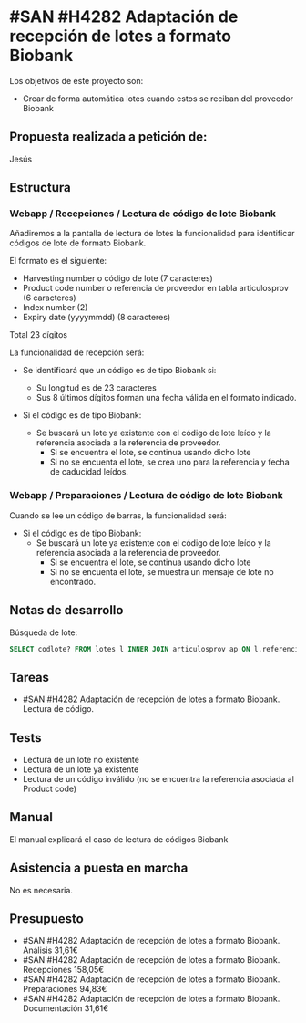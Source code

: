 # #SAN #H4282 Adaptación de recepción de lotes a formato Biobank

Los objetivos de este proyecto son:
+ Crear de forma automática lotes cuando estos se reciban del proveedor Biobank

## Propuesta realizada a petición de:
Jesús

## Estructura

### Webapp / Recepciones / Lectura de código de lote Biobank
Añadiremos a la pantalla de lectura de lotes la funcionalidad para identificar códigos de lote de formato Biobank.

El formato es el siguiente:

+ Harvesting number o código de lote (7 caracteres)
+ Product code number o referencia de proveedor en tabla articulosprov (6 caracteres)
+ Index number (2)
+ Expiry date (yyyymmdd) (8 caracteres)

Total 23 dígitos

La funcionalidad de recepción será:
+ Se identificará que un código es de tipo Biobank si:
    + Su longitud es de 23 caracteres
    + Sus 8 últimos dígitos forman una fecha válida en el formato indicado.

+ Si el código es de tipo Biobank:
    + Se buscará un lote ya existente con el código de lote leído y la referencia asociada a la referencia de proveedor.
        + Si se encuentra el lote, se continua usando dicho lote
        + Si no se encuenta el lote, se crea uno para la referencia y fecha de caducidad leídos.

### Webapp / Preparaciones / Lectura de código de lote Biobank
Cuando se lee un código de barras, la funcionalidad será:
+ Si el código es de tipo Biobank:
    + Se buscará un lote ya existente con el código de lote leído y la referencia asociada a la referencia de proveedor.
        + Si se encuentra el lote, se continua usando dicho lote
        + Si no se encuenta el lote, se muestra un mensaje de lote no encontrado.

## Notas de desarrollo
Búsqueda de lote:
```sql
SELECT codlote? FROM lotes l INNER JOIN articulosprov ap ON l.referencia = ap.referencia AND ap.codproveedor = '[Biobank]' AND ap.referencia = '[Product code]' AND l.codlote = ['Harvesting number']
```

## Tareas
* #SAN #H4282 Adaptación de recepción de lotes a formato Biobank. Lectura de código.

## Tests
+ Lectura de un lote no existente
+ Lectura de un lote ya existente
+ Lectura de un código inválido (no se encuentra la referencia asociada al Product code)

## Manual
El manual explicará el caso de lectura de códigos Biobank

## Asistencia a puesta en marcha
No es necesaria.

## Presupuesto
* #SAN #H4282 Adaptación de recepción de lotes a formato Biobank. Análisis 31,61€
* #SAN #H4282 Adaptación de recepción de lotes a formato Biobank. Recepciones 158,05€
* #SAN #H4282 Adaptación de recepción de lotes a formato Biobank. Preparaciones 94,83€
* #SAN #H4282 Adaptación de recepción de lotes a formato Biobank. Documentación 31,61€
